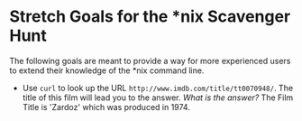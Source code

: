 # Stretch Goals for the *nix Scavenger Hunt

The following goals are meant to provide a way for more experienced users to
extend their knowledge of the *nix command line.

* Use `curl` to look up the URL `http://www.imdb.com/title/tt0070948/`. The title of this film will lead you to the answer. *What is the answer?* The Film Title is 'Zardoz' which was produced in 1974. 
